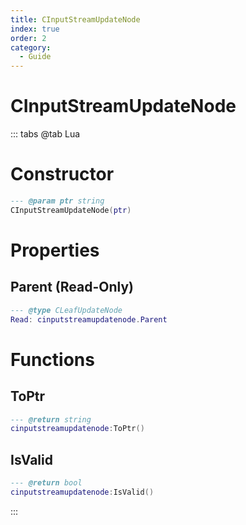 ```yaml
---
title: CInputStreamUpdateNode
index: true
order: 2
category:
  - Guide
---
```


# CInputStreamUpdateNode

::: tabs
@tab Lua
# Constructor
```lua
--- @param ptr string
CInputStreamUpdateNode(ptr)
```
# Properties
## Parent (Read-Only)
```lua
--- @type CLeafUpdateNode
Read: cinputstreamupdatenode.Parent
```
# Functions
## ToPtr
```lua
--- @return string
cinputstreamupdatenode:ToPtr()
```
## IsValid
```lua
--- @return bool
cinputstreamupdatenode:IsValid()
```

:::